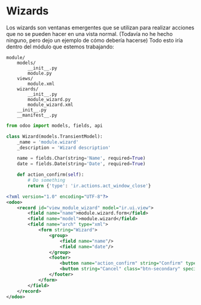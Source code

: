 # Wizards
Los wizards son ventanas emergentes que se utilizan para realizar acciones que no se pueden hacer en una vista normal.
(Todavía no he hecho ninguno, pero dejo un ejemplo de cómo debería hacerse)
Todo esto iría dentro del módulo que estemos trabajando:

```
module/
    models/
        __init__.py
        module.py
    views/
        module.xml
    wizards/
        __init__.py
        module_wizard.py
        module_wizard.xml
    __init__.py
    __manifest__.py
```

```python
from odoo import models, fields, api

class Wizard(models.TransientModel):
    _name = 'module.wizard'
    _description = 'Wizard description'

    name = fields.Char(string='Name', required=True)
    date = fields.Date(string='Date', required=True)

    def action_confirm(self):
        # Do something
        return {'type': 'ir.actions.act_window_close'}
```

```xml
<?xml version="1.0" encoding="UTF-8"?>
<odoo>
    <record id="view_module_wizard" model="ir.ui.view">
        <field name="name">module.wizard.form</field>
        <field name="model">module.wizard</field>
        <field name="arch" type="xml">
            <form string="Wizard">
                <group>
                    <field name="name"/>
                    <field name="date"/>
                </group>
                <footer>
                    <button name="action_confirm" string="Confirm" type="object" class="btn-primary"/>
                    <button string="Cancel" class="btn-secondary" special="cancel"/>
                </footer>
            </form>
        </field>
    </record>
</odoo>
```
